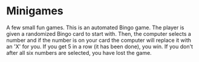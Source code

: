 # Minigames
A few small fun games.
This is an automated Bingo game. The player is given a randomized Bingo card to start with. Then, the computer selects a number
and if the number is on your card the computer will replace it with an 'X' for you. If you get 5 in a row (it has been done),
you win. If you don't after all six numbers are selected, you have lost the game.
